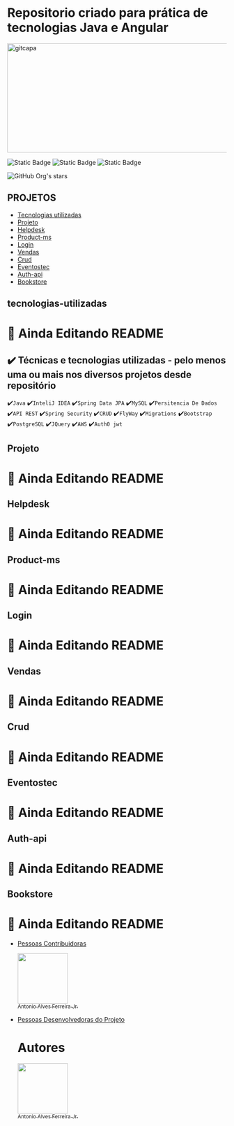 # Repositorio criado para prática de tecnologias Java e Angular
<img width="850" height="250" alt="gitcapa" src="https://github.com/user-attachments/assets/34839bae-ed43-4f33-aeef-7ac9c476e726" />



![Static Badge](https://img.shields.io/badge/Status-Em_Desenvolvimento!-blue)
![Static Badge](https://img.shields.io/badge/API_REST_JAVA_FRONTEND_EM_ANGULAR-green)
![Static Badge](https://img.shields.io/badge/PROJETOS_DIVERSOS_EM-Java_Back_End_Angular-00FF00)


![GitHub Org's stars](https://img.shields.io/github/stars/Antonioafj?style=social)

## PROJETOS
* [Tecnologias utilizadas](#Tecnologias-utilizadas)
* [Projeto](#Projeto)
* [Helpdesk](#Helpdesk)
* [Product-ms](#Product-ms)
* [Login](#Login)
* [Vendas](#Vendas)
* [Crud](#Crud)
* [Eventostec](#Eventostec)
* [Auth-api](#Auth-api)
* [Bookstore](#Bookstore)

## tecnologias-utilizadas 
 # :hammer: Ainda Editando README
  ## ✔️ Técnicas e tecnologias utilizadas - pelo menos uma ou mais nos diversos projetos desde repositório

✔️``Java``
✔️``InteliJ IDEA``
✔️``Spring Data JPA``
✔️``MySQL``
✔️``Persitencia De Dados``
✔️`` API REST ``
✔️`` Spring Security ``
✔️`` CRUD ``
✔️`` FlyWay ``
✔️`` Migrations `` 
✔️`` Bootstrap ``
✔️`` PostgreSQL ``
✔️`` JQuery ``
✔️`` AWS ``
✔️`` Auth0 jwt ``


## Projeto 
  # :hammer: Ainda Editando README

## Helpdesk
  # :hammer: Ainda Editando README

## Product-ms
  # :hammer: Ainda Editando README  
  
## Login
 # :hammer: Ainda Editando README  

## Vendas
 # :hammer: Ainda Editando README

 ## Crud
 # :hammer: Ainda Editando README  
 
  ## Eventostec
 # :hammer: Ainda Editando README  

   ## Auth-api
 # :hammer: Ainda Editando README  

   ## Bookstore
 # :hammer: Ainda Editando README  


* [Pessoas Contribuidoras](#pessoas-contribuidoras)
  
   [<img loading="lazy" src="https://avatars.githubusercontent.com/u/167789057?s=400&u=21052b749353169db846fbab43111257cd8342eb&v=4" width=115><br><sub>Antonio Alves Ferreira Jr.</sub>](https://github.com/Antonioafj)


 
* [Pessoas Desenvolvedoras do Projeto](#pessoas-desenvolvedoras)
  
  # Autores
 
   [<img loading="lazy" src="https://avatars.githubusercontent.com/u/167789057?s=400&u=21052b749353169db846fbab43111257cd8342eb&v=4" width=115><br><sub>Antonio Alves Ferreira Jr.</sub>](https://github.com/Antonioafj) 
  



